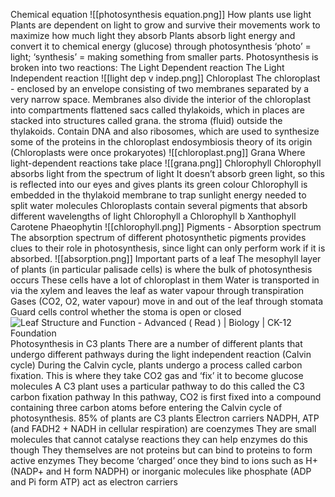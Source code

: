 Chemical equation
	![[photosynthesis equation.png]]
How plants use light
	Plants are dependent on light to grow and survive 
		their movements work to maximize how much light they absorb
	Plants absorb light energy and convert it to chemical energy (glucose) through photosynthesis 
		 ‘photo’ = light; ‘synthesis’ = making something from smaller parts.
	Photosynthesis is broken into two reactions:
		The Light Dependent reaction
		The Light Independent reaction 
		![[light dep v indep.png]]
	Chloroplast
		The chloroplast - enclosed by an envelope consisting of two membranes separated by a very narrow space.
		Membranes also divide the interior of the chloroplast into compartments
			flattened sacs called thylakoids, which in places are stacked into structures called grana.
			the stroma (fluid) outside the thylakoids.
		Contain DNA and also ribosomes, which are used to synthesize some of the proteins in the chloroplast 
			 endosymbiosis theory of its origin (Chloroplasts were once prokaryotes)
		![[chloroplast.png]]
	Grana
		Where light-dependent reactions take place
		![[grana.png]]
	Chlorophyll
		Chlorophyll absorbs light from the spectrum of light
			It doesn’t absorb green light, so this is reflected into our eyes and gives plants its green colour
		Chlorophyll is embedded in the thylakoid membrane to trap sunlight energy needed to split water molecules
		Chloroplasts contain several pigments that absorb different wavelengths of light
			Chlorophyll a
			Chlorophyll b 
			Xanthophyll 
			Carotene
			Phaeophytin
		![[chlorophyll.png]]
	Pigments - Absorption spectrum
		The absorption spectrum of different photosynthetic pigments provides clues to their role in photosynthesis, since light can only perform work if it is absorbed. 
		![[absorption.png]]
	Important parts of a leaf
		The mesophyll layer of plants (in particular palisade cells) is where the bulk of photosynthesis occurs
			These cells have a lot of chloroplast in them
		Water is transported in via the xylem and leaves the leaf as water vapour through transpiration
		Gases (CO2, O2, water vapour) move in and out of the leaf through stomata
		Guard cells control whether the stoma is open or closed
		![Leaf Structure and Function - Advanced ( Read ) | Biology | CK-12 Foundation](https://lh7-us.googleusercontent.com/9dZU8T3aB0nKpuM1KTIp_wUDuM-4CmfGQLWGJ6Ldaxco050k5tNMhZEaOBAkSEhfR7eQ5abhVOPRB4wrpumuHDvWhmTCQy76jsXiaB8ERFny_HAaUEiXOKTlCQUo9Am4sgTvkSTf709edCV7u7MB_g=s2048)
	Photosynthesis in C3 plants
		There are a number of different plants that undergo different pathways during the light independent reaction (Calvin cycle)
		During the Calvin cycle, plants undergo a process called carbon fixation. This is where they take CO2 gas and ‘fix’ it to become glucose molecules
		A C3 plant uses a particular pathway to do this called the C3 carbon fixation pathway
			In this pathway, CO2 is first fixed into a compound containing three carbon atoms before entering the Calvin cycle of photosynthesis.
		85% of plants are C3 plants
		Electron carriers
			NADPH, ATP (and FADH2 + NADH in cellular respiration) are coenzymes
			They are small molecules that cannot catalyse reactions 
				they can help enzymes do this though
			They themselves are not proteins but can bind to proteins to form active enzymes
			They become ‘charged’ once they bind to ions such as H+ (NADP+ and H form NADPH) or inorganic molecules like phosphate (ADP and Pi form ATP) 
				 act as electron carriers


 
